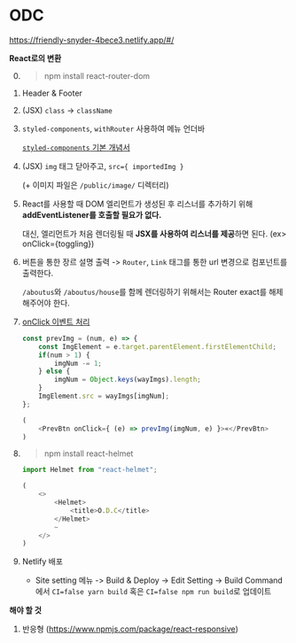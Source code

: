 # ODC

https://friendly-snyder-4bece3.netlify.app/#/

**React로의 변환**

0. > npm install react-router-dom

1. Header & Footer

2. (JSX) `class` -> `className`

4. `styled-components`, `withRouter` 사용하여 메뉴 언더바

    [`styled-components` 기본 개념서](https://styled-components.com/docs/basics)

5. (JSX) `img` 태그 닫아주고, `src={ importedImg }`

    (+ 이미지 파일은 `/public/image/` 디렉터리)

6. React를 사용할 때 DOM 엘리먼트가 생성된 후 리스너를 추가하기 위해 **addEventListener를 호출할 필요가 없다.** 
    
    대신, 엘리먼트가 처음 렌더링될 때 **JSX를 사용하여 리스너를 제공**하면 된다. (ex> onClick={toggling})

7. 버튼을 통한 장르 설명 출력 -> `Router`, `Link` 태그를 통한 url 변경으로 컴포넌트를 출력한다.

    `/aboutus`와 `/aboutus/house`를 함께 렌더링하기 위해서는 Router exact를 해제해주어야 한다.

8. [onClick 이벤트 처리](https://ko.reactjs.org/docs/handling-events.html)

    ```javascript
    const prevImg = (num, e) => {
        const ImgElement = e.target.parentElement.firstElementChild;
        if(num > 1) {
            imgNum -= 1;
        } else {
            imgNum = Object.keys(wayImgs).length;
        }
        ImgElement.src = wayImgs[imgNum];
    };

    (    
        <PrevBtn onClick={ (e) => prevImg(imgNum, e) }>«</PrevBtn>
    )
    ```

9. > npm install react-helmet

    ```javascript
    import Helmet from "react-helmet";

    (
        <>
            <Helmet>
                <title>O.D.C</title>
            </Helmet>
            ~
        </>
    )
    ```

10. Netlify 배포

    - Site setting 메뉴 -> Build & Deploy -> Edit Setting -> Build Command에서 `CI=false yarn build` 혹은 `CI=false npm run build`로 업데이트

**해야 할 것**

1. 반응형 (https://www.npmjs.com/package/react-responsive)